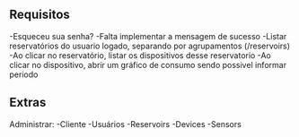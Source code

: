 
Requisitos
----------------------
-Esqueceu sua senha?
  -Falta implementar a mensagem de sucesso
-Listar reservatórios do usuario logado, separando por agrupamentos (/reservoirs)
-Ao clicar no reservatório, listar os dispositivos desse reservatorio
-Ao clicar no dispositivo, abrir um gráfico de consumo sendo possivel informar periodo


Extras
----------------------
Administrar:
-Cliente
-Usuários
-Reservoirs
-Devices
-Sensors
